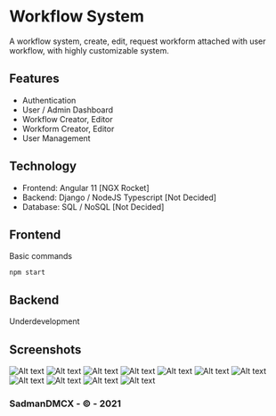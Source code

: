 # Workflow System

A workflow system, create, edit, request workform attached with user workflow, with highly customizable system.

## Features

* Authentication
* User / Admin Dashboard
* Workflow Creator, Editor
* Workform Creator, Editor
* User Management

## Technology

* Frontend: Angular 11 [NGX Rocket]
* Backend: Django / NodeJS Typescript [Not Decided]
* Database: SQL / NoSQL [Not Decided]

## Frontend

Basic commands

`npm start`

## Backend

Underdevelopment

## Screenshots

![Alt text](/docs/screenshot/1.PNG?raw=true "Image")
![Alt text](/docs/screenshot/2.PNG?raw=true "Image")
![Alt text](/docs/screenshot/3.PNG?raw=true "Image")
![Alt text](/docs/screenshot/4.PNG?raw=true "Image")
![Alt text](/docs/screenshot/5.PNG?raw=true "Image")
![Alt text](/docs/screenshot/6.PNG?raw=true "Image")
![Alt text](/docs/screenshot/7.PNG?raw=true "Image")
![Alt text](/docs/screenshot/8.PNG?raw=true "Image")
![Alt text](/docs/screenshot/9.PNG?raw=true "Image")
![Alt text](/docs/screenshot/10.PNG?raw=true "Image")
![Alt text](/docs/screenshot/11.PNG?raw=true "Image")

### SadmanDMCX - © - 2021
